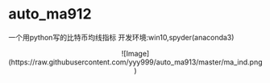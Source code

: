 # auto_ma912
 一个用python写的比特币均线指标
 开发环境:win10,spyder(anaconda3)
 <p align="center">
![Image](https://raw.githubusercontent.com/yyy999/auto_ma913/master/ma_ind.png)
</p>

